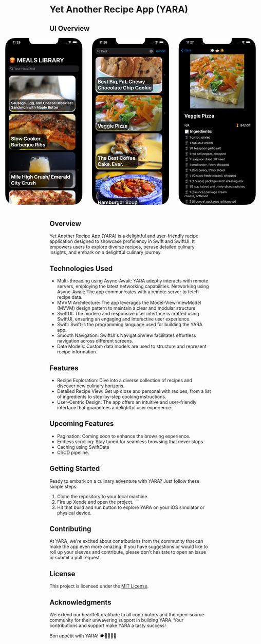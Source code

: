 # Yet Another Recipe App (YARA)
## UI Overview
<div style="display:flex; justify-content:center;">
<img src="https://github.com/gichukipaul/Yet-Another-Recipe-App-YARA-/blob/main/HomePage.png" alt="Dark Mode Screenshot 1" width="240" style="margin-right: 30px;"/>

<img src="https://github.com/gichukipaul/Yet-Another-Recipe-App-YARA-/blob/main/SearchView.png" alt="Dark Mode Screenshot 2" width="240" style="margin-right: 30px;"/>

<img src="https://github.com/gichukipaul/Yet-Another-Recipe-App-YARA-/blob/main/DetailsScreen.png" alt="Dark Mode Screenshot 3" width="240" />
</div>
<br>

## Overview
Yet Another Recipe App (YARA) is a delightful and user-friendly recipe application designed to showcase proficiency in Swift and SwiftUI. It empowers users to explore diverse recipes, peruse detailed culinary insights, and embark on a delightful culinary journey.

## Technologies Used
- Multi-threading using Async-Await: YARA adeptly interacts with remote servers, employing the latest networking capabilities. Networking using Async-Await: The app communicates with a remote server to fetch recipe data.
- MVVM Architecture: The app leverages the Model-View-ViewModel (MVVM) design pattern to maintain a clear and modular structure.
- SwiftUI: The modern and responsive user interface is crafted using SwiftUI, ensuring an engaging and interactive user experience.
- Swift: Swift is the programming language used for building the YARA app.
- Smooth Navigation: SwiftUI's NavigationView facilitates effortless navigation across different screens.
- Data Models: Custom data models are used to structure and represent recipe information.

## Features
- Recipe Exploration: Dive into a diverse collection of recipes and discover new culinary horizons.
- Detailed Recipe View: Get up close and personal with recipes, from a list of ingredients to step-by-step cooking instructions.
- User-Centric Design: The app offers an intuitive and user-friendly interface that guarantees a delightful user experience.

## Upcoming Features
- Pagination: Coming soon to enhance the browsing experience.
- Endless scrolling: Stay tuned for seamless browsing that never stops.
- Caching using SwiftData
- CI/CD pipeline.

## Getting Started
Ready to embark on a culinary adventure with YARA? Just follow these simple steps:

1. Clone the repository to your local machine.
2. Fire up Xcode and open the project.
3. Hit that build and run button to explore YARA on your iOS simulator or physical device.

## Contributing
At YARA, we're excited about contributions from the community that can make the app even more amazing. If you have suggestions or would like to roll up your sleeves and contribute, please don't hesitate to open an issue or submit a pull request.
## License
This project is licensed under the [MIT License](LICENSE).

## Acknowledgments
We extend our heartfelt gratitude to all contributors and the open-source community for their unwavering support in building YARA. Your contributions and support make YARA a tasty success!

Bon appétit with YARA! 🍽️👨‍🍳👩‍🍳
